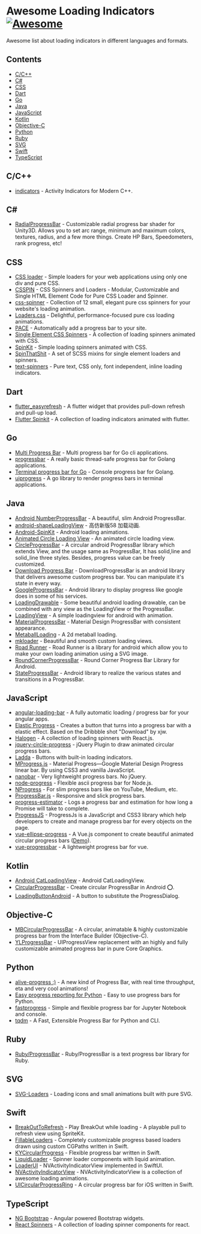 # Awesome Loading Indicators [![Awesome](https://awesome.re/badge.svg)](https://awesome.re)

Awesome list about loading indicators in different languages and formats.

## Contents

- [C/C++](#cc)
- [C#](#c)
- [CSS](#css)
- [Dart](#dart)
- [Go](#go)
- [Java](#java)
- [JavaScript](#javascript)
- [Kotlin](#kotlin)
- [Objective-C](#objective-c)
- [Python](#python)
- [Ruby](#ruby)
- [SVG](#svg)
- [Swift](#swift)
- [TypeScript](#typescript)

## C/C++

- [indicators](https://github.com/p-ranav/indicators) - Activity Indicators for Modern C++.

## C#

- [RadialProgressBar](https://github.com/AdultLink/RadialProgressBar) - Customizable radial progress bar shader for Unity3D. Allows you to set arc range, minimum and maximum colors, textures, radius, and a few more things. Create HP Bars, Speedometers, rank progress, etc!

## CSS

- [CSS loader](https://github.com/raphaelfabeni/css-loader) - Simple loaders for your web applications using only one div and pure CSS.
- [CSSPIN](https://github.com/webkul/csspin) - CSS Spinners and Loaders - Modular, Customizable and Single HTML Element Code for Pure CSS Loader and Spinner.
- [css-spinner](https://github.com/loadingio/css-spinner) - Collection of 12 small, elegant pure css spinners for your website's loading animation.
- [Loaders.css](https://github.com/ConnorAtherton/loaders.css) - Delightful, performance-focused pure css loading animations.
- [PACE](https://github.com/CodeByZach/pace) - Automatically add a progress bar to your site.
- [Single Element CSS Spinners](https://github.com/lukehaas/css-loaders) - A collection of loading spinners animated with CSS.
- [SpinKit](https://github.com/tobiasahlin/SpinKit) - Simple loading spinners animated with CSS.
- [SpinThatShit](https://github.com/MatejKustec/SpinThatShit) - A set of SCSS mixins for single element loaders and spinners.
- [text-spinners](https://github.com/maxbeier/text-spinners) - Pure text, CSS only, font independent, inline loading indicators.

## Dart

- [flutter_easyrefresh](https://github.com/xuelongqy/flutter_easyrefresh) - A flutter widget that provides pull-down refresh and pull-up load.
- [Flutter Spinkit](https://github.com/jogboms/flutter_spinkit) - A collection of loading indicators animated with flutter.

## Go

- [Multi Progress Bar](https://github.com/vbauerster/mpb) - Multi progress bar for Go cli applications.
- [progressbar](https://github.com/schollz/progressbar) - A really basic thread-safe progress bar for Golang applications.
- [Terminal progress bar for Go](https://github.com/cheggaaa/pb) - Console progress bar for Golang.
- [uiprogress](https://github.com/gosuri/uiprogress) - A go library to render progress bars in terminal applications.

## Java

- [Android NumberProgressBar](https://github.com/daimajia/NumberProgressBar) - A beautiful, slim Android ProgressBar.
- [android-shapeLoadingView](https://github.com/zzz40500/android-shapeLoadingView) - 高仿新版58 加载动画.
- [Android-SpinKit](https://github.com/ybq/Android-SpinKit) - Android loading animations.
- [Animated Circle Loading View](https://github.com/jlmd/AnimatedCircleLoadingView) - An animated circle loading view.
- [CircleProgressBar](https://github.com/dinuscxj/CircleProgressBar) - A circular android ProgressBar library which extends View, and the usage same as ProgressBar, It has solid,line and solid_line three styles. Besides, progress value can be freely customized.
- [Download Progress Bar](https://github.com/panwrona/DownloadProgressBar) - DownloadProgressBar is an android library that delivers awesome custom progress bar. You can manipulate it's state in every way.
- [GoogleProgressBar](https://github.com/jpardogo/GoogleProgressBar) - Android library to display progress like google does in some of his services.
- [LoadingDrawable](https://github.com/dinuscxj/LoadingDrawable) - Some beautiful android loading drawable, can be combined with any view as the LoadingView or the ProgressBar.
- [LoadingView](https://github.com/ldoublem/LoadingView) - A simple loadingview for android with animation.
- [MaterialProgressBar](https://github.com/zhanghai/MaterialProgressBar) - Material Design ProgressBar with consistent appearance.
- [MetaballLoading](https://github.com/dodola/MetaballLoading) - A 2d metaball loading.
- [mkloader](https://github.com/nntuyen/mkloader) - Beautiful and smooth custom loading views.
- [Road Runner](https://github.com/glomadrian/RoadRunner) - Road Runner is a library for android which allow you to make your own loading animation using a SVG image.
- [RoundCornerProgressBar](https://github.com/akexorcist/RoundCornerProgressBar) - Round Corner Progress Bar Library for Android.
- [StateProgressBar](https://github.com/kofigyan/StateProgressBar) - Android library to realize the various states and transitions in a ProgressBar.

## JavaScript

- [angular-loading-bar](https://github.com/chieffancypants/angular-loading-bar) - A fully automatic loading / progress bar for your angular apps.
- [Elastic Progress](https://github.com/codrops/ElasticProgress) - Creates a button that turns into a progress bar with a elastic effect. Based on the Dribbble shot "Download" by xjw.
- [Halogen](https://github.com/yuanyan/halogen) - A collection of loading spinners with React.js.
- [jquery-circle-progress](https://github.com/kottenator/jquery-circle-progress) - jQuery Plugin to draw animated circular progress bars.
- [Ladda](https://github.com/hakimel/Ladda) - Buttons with built-in loading indicators.
- [MProgress.js](https://github.com/lightningtgc/MProgress.js) - Material Progress—Google Material Design Progress linear bar. By using CSS3 and vanilla JavaScript.
- [nanobar](https://github.com/jacoborus/nanobar) - Very lightweight progress bars. No jQuery.
- [node-progress](https://github.com/visionmedia/node-progress) - Flexible ascii progress bar for Node.js.
- [NProgress](https://github.com/rstacruz/nprogress) - For slim progress bars like on YouTube, Medium, etc.
- [ProgressBar.js](https://github.com/kimmobrunfeldt/progressbar.js) - Responsive and slick progress bars.
- [progress-estimator](https://github.com/bvaughn/progress-estimator) - Logs a progress bar and estimation for how long a Promise will take to complete.
- [ProgressJS](https://github.com/usablica/progress.js) - ProgressJs is a JavaScript and CSS3 library which help developers to create and manage progress bar for every objects on the page.
- [vue-ellipse-progress](https://github.com/setaman/vue-ellipse-progress) - A Vue.js component to create beautiful animated circular progress bars ([Demo](https://vue-ellipse-progress-demo.netlify.com/)).
- [vue-progressbar](https://github.com/hilongjw/vue-progressbar) - A lightweight progress bar for vue.

## Kotlin

- [Android CatLoadingView](https://github.com/Rogero0o/CatLoadingView) - Android CatLoadingView.
- [CircularProgressBar](https://github.com/lopspower/CircularProgressBar) - Create circular ProgressBar in Android ⭕.
- [LoadingButtonAndroid](https://github.com/leandroBorgesFerreira/LoadingButtonAndroid) - A button to substitute the ProgressDialog.

## Objective-C

- [MBCircularProgressBar](https://github.com/MatiBot/MBCircularProgressBar) - A circular, animatable & highly customizable progress bar from the Interface Builder (Objective-C).
- [YLProgressBar](https://github.com/yannickl/YLProgressBar) - UIProgressView replacement with an highly and fully customizable animated progress bar in pure Core Graphics.

## Python

- [alive-progress :)](https://github.com/rsalmei/alive-progress) - A new kind of Progress Bar, with real time throughput, eta and very cool animations!
- [Easy progress reporting for Python](https://github.com/verigak/progress) - Easy to use progress bars for Python.
- [fastprogress](https://github.com/fastai/fastprogress) - Simple and flexible progress bar for Jupyter Notebook and console.
- [tqdm](https://github.com/tqdm/tqdm) - A Fast, Extensible Progress Bar for Python and CLI.

## Ruby

- [Ruby/ProgressBar](https://github.com/jfelchner/ruby-progressbar) - Ruby/ProgressBar is a text progress bar library for Ruby.

## SVG

- [SVG-Loaders](https://github.com/SamHerbert/SVG-Loaders) - Loading icons and small animations built with pure SVG.

## Swift

- [BreakOutToRefresh](https://github.com/dasdom/BreakOutToRefresh) - Play BreakOut while loading - A playable pull to refresh view using SpriteKit.
- [FillableLoaders](https://github.com/polqf/FillableLoaders) - Completely customizable progress based loaders drawn using custom CGPaths written in Swift.
- [KYCircularProgress](https://github.com/kentya6/KYCircularProgress) - Flexible progress bar written in Swift.
- [LiquidLoader](https://github.com/yoavlt/LiquidLoader) - Spinner loader components with liquid animation.
- [LoaderUI](https://github.com/ninjaprox/LoaderUI) - NVActivityIndicatorView implemented in SwiftUI.
- [NVActivityIndicatorView](https://github.com/ninjaprox/NVActivityIndicatorView) - NVActivityIndicatorView is a collection of awesome loading animations.
- [UICircularProgressRing](https://github.com/luispadron/UICircularProgressRing) - A circular progress bar for iOS written in Swift.

## TypeScript

- [NG Bootstrap](https://github.com/ng-bootstrap/ng-bootstrap) - Angular powered Bootstrap widgets.
- [React Spinners](https://github.com/davidhu2000/react-spinners) - A collection of loading spinner components for react.
